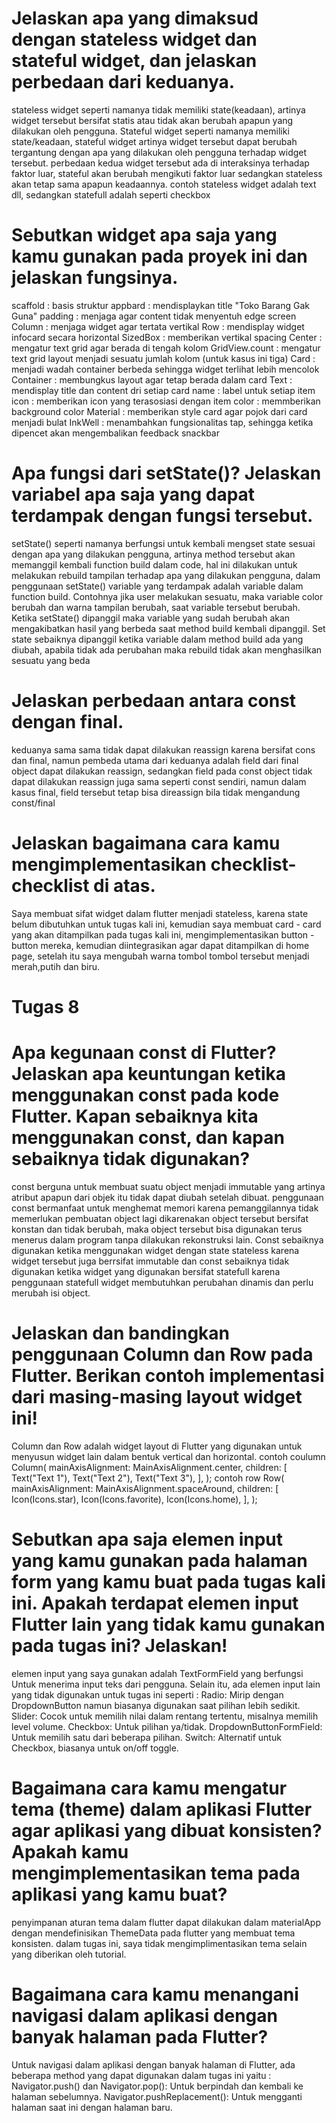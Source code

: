  # Jelaskan apa yang dimaksud dengan stateless widget dan stateful widget, dan jelaskan perbedaan dari keduanya.
 
 stateless widget seperti namanya tidak memiliki state(keadaan), artinya widget tersebut bersifat statis atau tidak akan berubah apapun yang dilakukan oleh pengguna.
 Stateful widget seperti namanya memiliki state/keadaan, stateful widget artinya widget tersebut dapat berubah tergantung dengan apa yang dilakukan oleh pengguna terhadap widget tersebut.
 perbedaan kedua widget tersebut ada di interaksinya terhadap faktor luar, stateful akan berubah mengikuti faktor luar sedangkan stateless akan tetap sama apapun keadaannya.
 contoh stateless widget adalah text dll, sedangkan statefull adalah seperti checkbox

 # Sebutkan widget apa saja yang kamu gunakan pada proyek ini dan jelaskan fungsinya.
 
 scaffold : basis struktur 
 appbard : mendisplaykan title "Toko Barang Gak Guna"
 padding : menjaga agar content tidak menyentuh edge screen
 Column : menjaga widget agar tertata vertikal
 Row : mendisplay widget infocard secara horizontal
 SizedBox : memberikan vertikal spacing
 Center : mengatur text grid agar berada di tengah kolom
 GridView.count : mengatur text grid layout menjadi sesuatu jumlah kolom (untuk kasus ini tiga) 
 Card : menjadi wadah container berbeda sehingga widget terlihat lebih mencolok
 Container : membungkus layout agar tetap berada dalam card
 Text : mendisplay title dan content dri setiap card
 name : label untuk setiap item
 icon : memberikan icon yang terasosiasi dengan item
 color : memmberikan background color
 Material : memberikan style card agar pojok dari card menjadi bulat
 InkWell : menambahkan fungsionalitas tap, sehingga ketika dipencet akan mengembalikan feedback snackbar
 
 
 
# Apa fungsi dari setState()? Jelaskan variabel apa saja yang dapat terdampak dengan fungsi tersebut.

setState() seperti namanya berfungsi untuk kembali mengset state sesuai dengan apa yang dilakukan pengguna, artinya method tersebut akan memanggil kembali function build dalam code,
hal ini dilakukan untuk melakukan rebuild tampilan terhadap apa yang dilakukan pengguna, dalam penggunaan setState() variable yang terdampak adalah variable dalam function build.
Contohnya jika user melakukan sesuatu, maka variable color berubah dan warna tampilan berubah, saat variable tersebut berubah.
Ketika setState() dipanggil maka variable yang sudah berubah akan mengakibatkan hasil yang berbeda saat method build kembali dipanggil.
Set state sebaiknya dipanggil ketika variable dalam method build ada yang diubah, apabila tidak ada perubahan maka rebuild tidak akan menghasilkan sesuatu yang beda

# Jelaskan perbedaan antara const dengan final.

keduanya sama sama tidak dapat dilakukan reassign karena bersifat cons dan final, namun pembeda utama dari keduanya adalah field dari final object dapat dilakukan reassign,
sedangkan field pada const object tidak dapat dilakukan reassign juga sama seperti const sendiri, namun dalam kasus final, field tersebut tetap bisa direassign bila tidak mengandung const/final

# Jelaskan bagaimana cara kamu mengimplementasikan checklist-checklist di atas.
Saya membuat sifat widget dalam flutter menjadi stateless, karena state belum dibutuhkan untuk tugas kali ini, kemudian saya membuat card - card yang akan ditampilkan pada tugas kali ini,
mengimplementasikan button - button mereka, kemudian diintegrasikan agar dapat ditampilkan di home page, setelah itu saya mengubah warna tombol tombol tersebut menjadi merah,putih dan biru.

# Tugas 8

# Apa kegunaan const di Flutter? Jelaskan apa keuntungan ketika menggunakan const pada kode Flutter. Kapan sebaiknya kita menggunakan const, dan kapan sebaiknya tidak digunakan?

const berguna untuk membuat suatu object menjadi immutable yang artinya atribut apapun dari objek itu tidak dapat diubah setelah dibuat. penggunaan const bermanfaat untuk menghemat memori karena pemanggilannya tidak memerlukan pembuatan object lagi dikarenakan object tersebut bersifat konstan dan tidak berubah, maka object tersebut bisa digunakan terus menerus dalam program tanpa dilakukan rekonstruksi lain. Const sebaiknya digunakan ketika menggunakan widget dengan state stateless karena widget tersebut juga berrsifat immutable dan const sebaiknya tidak digunakan ketika widget yang digunakan bersifat statefull karena penggunaan statefull widget membutuhkan perubahan dinamis dan perlu merubah isi object.

#  Jelaskan dan bandingkan penggunaan Column dan Row pada Flutter. Berikan contoh implementasi dari masing-masing layout widget ini!

Column dan Row adalah widget layout di Flutter yang digunakan untuk menyusun widget lain dalam bentuk vertical dan horizontal.
contoh coulumn
Column(
  mainAxisAlignment: MainAxisAlignment.center,
  children: <Widget>[
    Text("Text 1"),
    Text("Text 2"),
    Text("Text 3"),
  ],
);
contoh row
Row(
  mainAxisAlignment: MainAxisAlignment.spaceAround,
  children: <Widget>[
    Icon(Icons.star),
    Icon(Icons.favorite),
    Icon(Icons.home),
  ],
);

#  Sebutkan apa saja elemen input yang kamu gunakan pada halaman form yang kamu buat pada tugas kali ini. Apakah terdapat elemen input Flutter lain yang tidak kamu gunakan pada tugas ini? Jelaskan!

elemen input yang saya gunakan adalah TextFormField yang berfungsi Untuk menerima input teks dari pengguna.
Selain itu, ada elemen input lain yang tidak digunakan untuk tugas ini seperti :
Radio: Mirip dengan DropdownButton namun biasanya digunakan saat pilihan lebih sedikit.
Slider: Cocok untuk memilih nilai dalam rentang tertentu, misalnya memilih level volume.
Checkbox: Untuk pilihan ya/tidak.
DropdownButtonFormField: Untuk memilih satu dari beberapa pilihan.
Switch: Alternatif untuk Checkbox, biasanya untuk on/off toggle.

#  Bagaimana cara kamu mengatur tema (theme) dalam aplikasi Flutter agar aplikasi yang dibuat konsisten? Apakah kamu mengimplementasikan tema pada aplikasi yang kamu buat?

penyimpanan aturan tema dalam flutter dapat dilakukan dalam materialApp dengan mendefinisikan ThemeData pada flutter yang membuat tema konsisten. dalam tugas ini, saya tidak mengimplimentasikan tema selain yang diberikan oleh tutorial.

#  Bagaimana cara kamu menangani navigasi dalam aplikasi dengan banyak halaman pada Flutter?

Untuk navigasi dalam aplikasi dengan banyak halaman di Flutter, ada beberapa method yang dapat digunakan dalam tugas ini yaitu :
Navigator.push() dan Navigator.pop(): Untuk berpindah dan kembali ke halaman sebelumnya.
Navigator.pushReplacement(): Untuk mengganti halaman saat ini dengan halaman baru.

